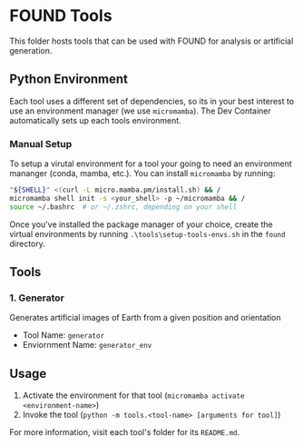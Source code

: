 # FOUND Tools
This folder hosts tools that can be used with FOUND for analysis or artificial generation.

## Python Environment
Each tool uses a different set of dependencies, so its in your best interest to use an environment manager (we use `micromamba`). The Dev Container automatically sets up each tools environment.

### Manual Setup
To setup a virutal environment for a tool your going to need an environment mananger (conda, mamba, etc.). You can install `micromamba` by running:
```bash
"${SHELL}" <(curl -L micro.mamba.pm/install.sh) && /
micromamba shell init -s <your_shell> -p ~/micromamba && /
source ~/.bashrc  # or ~/.zshrc, depending on your shell
```
Once you've installed the package manager of your choice, create the virtual environments by running `.\tools\setup-tools-envs.sh` in the `found` directory.

## Tools
### 1. Generator
   
Generates artificial images of Earth from a given position and orientation
- Tool Name: `generator`
- Enviornment Name: `generator_env`

## Usage
1. Activate the environment for that tool (`micromamba activate <environment-name>`)
2. Invoke the tool (`python -m tools.<tool-name> [arguments for tool]`)


For more information, visit each tool's folder for its `README.md`.